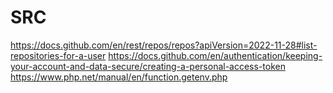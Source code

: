 # SRC

https://docs.github.com/en/rest/repos/repos?apiVersion=2022-11-28#list-repositories-for-a-user
https://docs.github.com/en/authentication/keeping-your-account-and-data-secure/creating-a-personal-access-token
https://www.php.net/manual/en/function.getenv.php
